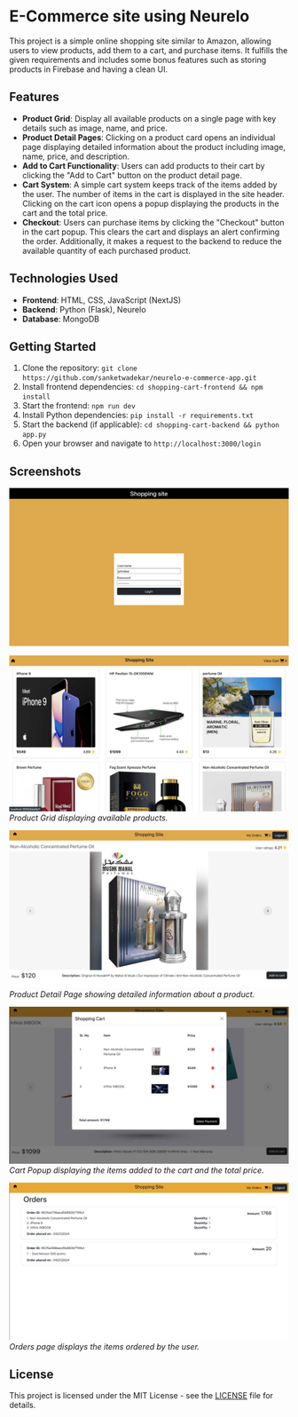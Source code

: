 # E-Commerce site using Neurelo

This project is a simple online shopping site similar to Amazon, allowing users to view products, add them to a cart, and purchase items. It fulfills the given requirements and includes some bonus features such as storing products in Firebase and having a clean UI.

## Features

- **Product Grid**: Display all available products on a single page with key details such as image, name, and price.
- **Product Detail Pages**: Clicking on a product card opens an individual page displaying detailed information about the product including image, name, price, and description.
- **Add to Cart Functionality**: Users can add products to their cart by clicking the "Add to Cart" button on the product detail page.
- **Cart System**: A simple cart system keeps track of the items added by the user. The number of items in the cart is displayed in the site header. Clicking on the cart icon opens a popup displaying the products in the cart and the total price.
- **Checkout**: Users can purchase items by clicking the "Checkout" button in the cart popup. This clears the cart and displays an alert confirming the order. Additionally, it makes a request to the backend to reduce the available quantity of each purchased product.

## Technologies Used

- **Frontend**: HTML, CSS, JavaScript (NextJS)
- **Backend**: Python (Flask), Neurelo
- **Database**: MongoDB

## Getting Started

1. Clone the repository: `git clone https://github.com/sanketwadekar/neurelo-e-commerce-app.git`
2. Install frontend dependencies: `cd shopping-cart-frontend && npm install`
3. Start the frontend: `npm run dev`
4. Install Python dependencies: `pip install -r requirements.txt`
4. Start the backend (if applicable): `cd shopping-cart-backend && python app.py`
5. Open your browser and navigate to `http://localhost:3000/login`

## Screenshots

![Login Page](https://raw.githubusercontent.com/sanketwadekar/neurelo-e-commerce-app/main/assets/login.png)

![Product Grid](https://raw.githubusercontent.com/sanketwadekar/neurelo-e-commerce-app/main/assets/list.png)
*Product Grid displaying available products.*

![Product Detail Page](https://raw.githubusercontent.com/sanketwadekar/neurelo-e-commerce-app/main/assets/details.png)
*Product Detail Page showing detailed information about a product.*

![Cart Popup](https://raw.githubusercontent.com/sanketwadekar/neurelo-e-commerce-app/main/assets/cart.png)
*Cart Popup displaying the items added to the cart and the total price.*

![Orders](https://raw.githubusercontent.com/sanketwadekar/neurelo-e-commerce-app/main/assets/orders.png)
*Orders page displays the items ordered by the user.*


## License

This project is licensed under the MIT License - see the [LICENSE](LICENSE) file for details.
